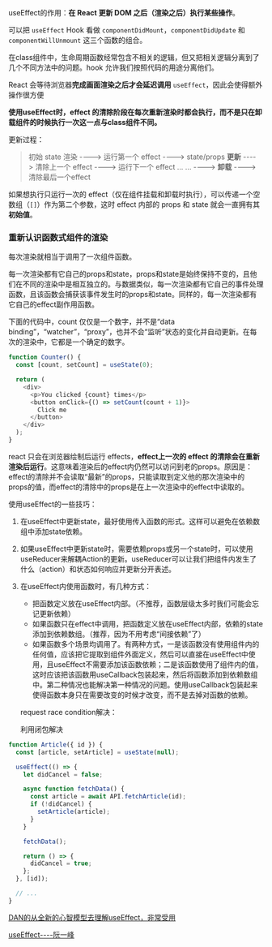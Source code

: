 useEffect的作用：**在 React 更新 DOM 之后（渲染之后）执行某些操作**。

可以把 `useEffect` Hook 看做 `componentDidMount`，`componentDidUpdate` 和 `componentWillUnmount` 这三个函数的组合。

在class组件中，生命周期函数经常包含不相关的逻辑，但又把相关逻辑分离到了几个不同方法中的问题。hook 允许我们按照代码的用途分离他们。

React 会等待浏览器**完成画面渲染之后才会延迟调用** `useEffect`，因此会使得额外操作很方便

**使用useEffect时，effect 的清除阶段在每次重新渲染时都会执行，而不是只在卸载组件的时候执行一次这一点与class组件不同。**

更新过程：

> 初始 state 渲染  ---->  运行第一个 effect  ---->  state/props **更新**  ---->  清除上一个 effect  ---->  运行下一个 effect ... ...  ---->  **卸载**  ----> 清除最后一个effect

如果想执行只运行一次的 effect（仅在组件挂载和卸载时执行），可以传递一个空数组（`[]`）作为第二个参数，这时 effect 内部的 props 和 state 就会一直拥有其**初始值**。



### 重新认识函数式组件的渲染

每次渲染就相当于调用了一次组件函数。

每一次渲染都有它自己的props和state，props和state是始终保持不变的，且他们在不同的渲染中是相互独立的。与数据类似，每一次渲染都有它自己的事件处理函数，且该函数会捕获该事件发生时的props和state。同样的，每一次渲染都有它自己的effect副作用函数。

下面的代码中，count 仅仅是一个数字，并不是“data binding”，“watcher”，“proxy”，也并不会“监听”状态的变化并自动更新。在每次的渲染中，它都是一个确定的数字。

```javascript
function Counter() {
  const [count, setCount] = useState(0);

  return (
    <div>
      <p>You clicked {count} times</p>
      <button onClick={() => setCount(count + 1)}>
        Click me
      </button>
    </div>
  );
}
```

react 只会在浏览器绘制后运行 effects，**effect上一次的 effect 的清除会在重新渲染后运行**。这意味着渲染后的effect内仍然可以访问到老的props。原因是：effect的清除并不会读取“最新”的props，只能读取到定义他的那次渲染中的props的值，而effect的清除中的props是在上一次渲染中的effect中读取的。

使用useEffect的一些技巧：

1. 在useEffect中更新state，最好使用传入函数的形式。这样可以避免在依赖数组中添加state依赖。

2. 如果useEffect中更新state时，需要依赖props或另一个state时，可以使用useReducer来解耦Action的更新。useReducer可以让我们把组件内发生了什么（action）和状态如何响应并更新分开表述。

3. 在useEffect内使用函数时，有几种方式：

   - 把函数定义放在useEffect内部。（不推荐，函数层级太多时我们可能会忘记更新依赖）
   - 如果函数只在effect中调用，把函数定义放在useEffect内部，依赖的state添加到依赖数组。（推荐，因为不用考虑“间接依赖”了）
   - 如果函数多个场景均调用了。有两种方式，一是该函数没有使用组件内的任何值，应该把它提取到组件外面定义，然后可以直接在useEffect中使用，且useEffect不需要添加该函数依赖；二是该函数使用了组件内的值，这时应该把该函数用useCallback包装起来，然后将函数添加到依赖数组中。第二种情况也能解决第一种情况的问题。使用useCallback包装起来使得函数本身只在需要改变的时候才改变，而不是去掉对函数的依赖。

   request race condition解决：

   利用闭包解决

```javascript
function Article({ id }) {
  const [article, setArticle] = useState(null);

  useEffect(() => {
    let didCancel = false;

    async function fetchData() {
      const article = await API.fetchArticle(id);
      if (!didCancel) {
        setArticle(article);
      }
    }

    fetchData();

    return () => {
      didCancel = true;
    };
  }, [id]);

  // ...
}
```











[DAN的从全新的心智模型去理解useEffect，非常受用](https://overreacted.io/zh-hans/a-complete-guide-to-useeffect/)

[useEffect----阮一峰](http://www.ruanyifeng.com/blog/2020/09/react-hooks-useeffect-tutorial.html)

